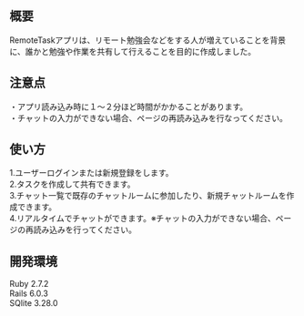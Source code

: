 ## 概要  
RemoteTaskアプリは、リモート勉強会などをする人が増えていることを背景に、誰かと勉強や作業を共有して行えることを目的に作成しました。

## 注意点  
・アプリ読み込み時に１〜２分ほど時間がかかることがあります。  
・チャットの入力ができない場合、ページの再読み込みを行なってください。

## 使い方  
1.ユーザーログインまたは新規登録をします。  
2.タスクを作成して共有できます。  
3.チャット一覧で既存のチャットルームに参加したり、新規チャットルームを作成できます。  
4.リアルタイムでチャットができます。※チャットの入力ができない場合、ページの再読み込みを行ってください。

## 開発環境  
Ruby 2.7.2  
Rails 6.0.3  
SQlite 3.28.0
